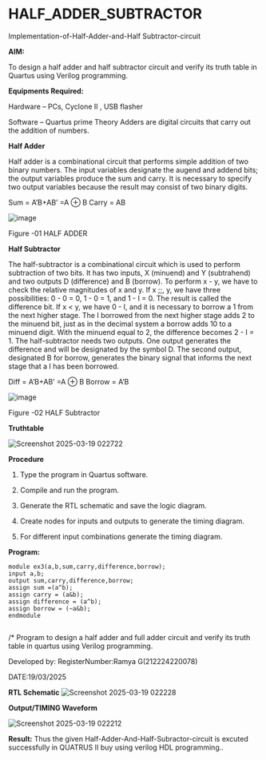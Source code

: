 # HALF_ADDER_SUBTRACTOR

Implementation-of-Half-Adder-and-Half Subtractor-circuit

**AIM:**

To design a half adder and half subtractor circuit and verify its truth table in Quartus using Verilog programming.

**Equipments Required:**

Hardware – PCs, Cyclone II , USB flasher 

Software – Quartus prime Theory Adders are digital circuits that carry out the addition of numbers.

**Half Adder**

Half adder is a combinational circuit that performs simple addition of two binary numbers. The input variables designate the augend and addend bits; the output variables produce the sum and carry. It is necessary to specify two output variables because the result may consist of two binary digits.

Sum = A’B+AB’ =A ⊕ B Carry = AB

![image](https://github.com/naavaneetha/HALF_ADDER_SUBTRACTOR/assets/154305477/bd4a0b2c-cdbc-4184-ab08-81578f121e1f)

Figure -01 HALF ADDER

**Half Subtractor**

The half-subtractor is a combinational circuit which is used to perform subtraction of two bits. It has two inputs, X (minuend) and Y (subtrahend) and two outputs D (difference) and B (borrow). To perform x - y, we have to check the relative magnitudes of x and y. If x ;;, y, we have three possibilities: 0 - 0 = 0, 1 - 0 = 1, and 1 - I = 0. The result is called the difference bit. If x < y, we have 0 - I, and it is necessary to borrow a 1 from the next higher stage. The I borrowed from the next higher stage adds 2 to the minuend bit, just as in the decimal system a borrow adds 10 to a minuend digit. With the minuend equal to 2, the difference becomes 2 - I = 1. The half-subtractor needs two outputs. One output generates the difference and will be designated by the symbol D. The second output, designated B for borrow, generates the binary signal that informs the next stage that a I has been borrowed. 

Diff = A’B+AB’ =A ⊕ B
Borrow = A’B

 ![image](https://github.com/naavaneetha/HALF_ADDER_SUBTRACTOR/assets/154305477/d76b099c-513f-4e7c-843a-e2fd028a531a)

Figure -02 HALF Subtractor

**Truthtable**

![Screenshot 2025-03-19 022722](https://github.com/user-attachments/assets/029223bb-dee1-49c4-a83f-9e3186eb422f)


**Procedure**

1.	Type the program in Quartus software.

2.	Compile and run the program.

3.	Generate the RTL schematic and save the logic diagram.

4.	Create nodes for inputs and outputs to generate the timing diagram.

5.	For different input combinations generate the timing diagram.


**Program:**

```
module ex3(a,b,sum,carry,difference,borrow);
input a,b;
output sum,carry,difference,borrow;
assign sum =(a^b);
assign carry = (a&b);
assign difference = (a^b);
assign borrow = (~a&b);
endmodule


```

/* Program to design a half adder and full adder circuit and verify its truth table in quartus using Verilog programming.

Developed by: RegisterNumber:Ramya G(212224220078)


DATE:19/03/2025

**RTL Schematic**
![Screenshot 2025-03-19 022228](https://github.com/user-attachments/assets/a09807c9-7c24-4100-ba5f-444891db0a9b)





**Output/TIMING Waveform**


 ![Screenshot 2025-03-19 022212](https://github.com/user-attachments/assets/a8cf4761-69dc-4cb9-9fee-8643d50bce90)




**Result:**
Thus the given Half-Adder-And-Half-Subractor-circuit is excuted successfully in QUATRUS II buy using verilog HDL programming..
